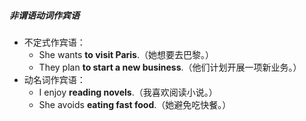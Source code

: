 ##### 非谓语动词作宾语
- 不定式作宾语：
	- She wants **to visit Paris**.（她想要去巴黎。）
	- They plan **to start a new business**.（他们计划开展一项新业务。）
- 动名词作宾语：
	- I enjoy **reading novels**.（我喜欢阅读小说。）
	- She avoids **eating fast food**.（她避免吃快餐。）
